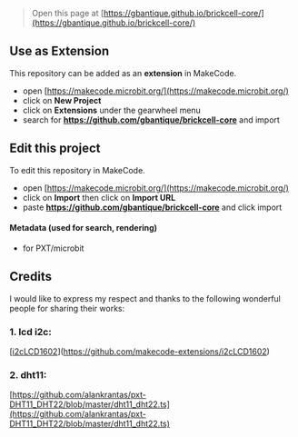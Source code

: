 
> Open this page at [https://gbantique.github.io/brickcell-core/](https://gbantique.github.io/brickcell-core/)

## Use as Extension

This repository can be added as an **extension** in MakeCode.

* open [https://makecode.microbit.org/](https://makecode.microbit.org/)
* click on **New Project**
* click on **Extensions** under the gearwheel menu
* search for **https://github.com/gbantique/brickcell-core** and import

## Edit this project

To edit this repository in MakeCode.

* open [https://makecode.microbit.org/](https://makecode.microbit.org/)
* click on **Import** then click on **Import URL**
* paste **https://github.com/gbantique/brickcell-core** and click import

#### Metadata (used for search, rendering)

* for PXT/microbit
<script src="https://makecode.com/gh-pages-embed.js"></script><script>makeCodeRender("{{ site.makecode.home_url }}", "{{ site.github.owner_name }}/{{ site.github.repository_name }}");</script>


## Credits

I would like to express my respect and thanks to the following wonderful people for sharing their works:

### 1. lcd i2c: 
[[i2cLCD1602](https://github.com/makecode-extensions/i2cLCD1602)](https://github.com/makecode-extensions/i2cLCD1602)

### 2. dht11:
[https://github.com/alankrantas/pxt-DHT11_DHT22/blob/master/dht11_dht22.ts](https://github.com/alankrantas/pxt-DHT11_DHT22/blob/master/dht11_dht22.ts)

